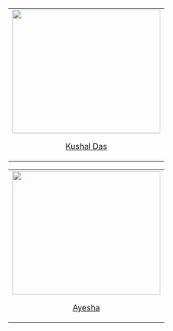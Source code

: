 <table width="100%">
           <tr>
             <td align="center">
               <img src="https://github.com/Kushal997-das/Hacktoberfest-2024/blob/master/Intermediate%20Level%20%F0%9F%93%81/Kushal997-das/my%20github%20profile.JPG" height="250" width="300"/>
               <p><a href="https://github.com/Kushal997-das">Kushal Das</a></p>
            </td>
          </tr>
</table>
<table width="100%">
  <tr>
    <td align="center">
      <img src="./Ayesha_portfolio.jpeg" height="250" width="300" />
      <p><a href="https://ayesha19297-portfolio.netlify.app/">Ayesha</a></p>
    </td>
  </tr>
</table>